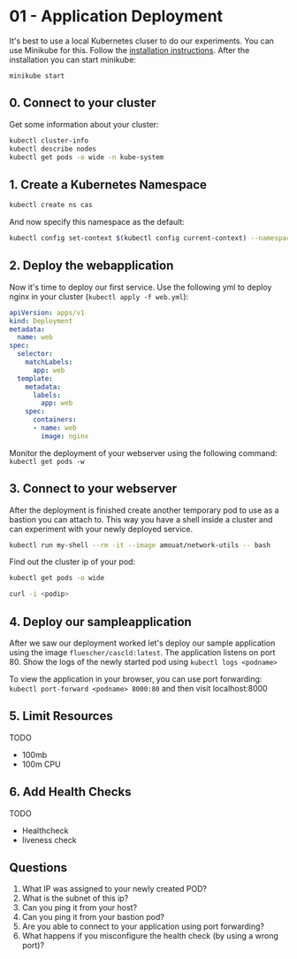# 01 - Application Deployment

It's best to use a local Kubernetes cluser to do our experiments. You can use Minikube for this. Follow the [installation instructions](https://kubernetes.io/docs/tasks/tools/install-minikube/). After the installation you can start minikube:

`minikube start`

## 0. Connect to your cluster

Get some information about your cluster:

```bash
kubectl cluster-info
kubectl describe nodes
kubectl get pods -o wide -n kube-system
```

## 1. Create a Kubernetes Namespace

```bash
kubectl create ns cas
```

And now specify this namespace as the default:

```bash
kubectl config set-context $(kubectl config current-context) --namespace=cas
```

## 2. Deploy the webapplication

Now it's time to deploy our first service. Use the following yml to deploy nginx in your cluster (`kubectl apply -f web.yml`):

```yml
apiVersion: apps/v1
kind: Deployment
metadata:
  name: web
spec:
  selector:
    matchLabels:
      app: web
  template:
    metadata:
      labels:
        app: web
    spec:
      containers:
      - name: web
        image: nginx

```

Monitor the deployment of your webserver using the following command: `kubectl get pods -w`


## 3. Connect to your webserver

After the deployment is finished create another temporary pod to use as a bastion you can attach to. This way you have a shell inside a cluster and can experiment with your newly deployed service.

```bash
kubectl run my-shell --rm -it --image amouat/network-utils -- bash
```

Find out the cluster ip of your pod:

```bash
kubectl get pods -o wide
```

```bash
curl -i <podip>
```

## 4. Deploy our sampleapplication

After we saw our deployment worked let's deploy our sample application using the image `fluescher/cascld:latest`. The application listens on port 80. Show the logs of the newly started pod using `kubectl logs <podname>`

To view the application in your browser, you can use port forwarding: `kubectl port-forward <podname> 8000:80` and then visit localhost:8000


## 5. Limit Resources

TODO

- 100mb
- 100m CPU

## 6. Add Health Checks 

TODO

- Healthcheck
- liveness check

## Questions

1. What IP was assigned to your newly created POD? 
2. What is the subnet of this ip? 
3. Can you ping it from your host? 
4. Can you ping it from your bastion pod?
5. Are you able to connect to your application using port forwarding?
6. What happens if you misconfigure the health check (by using a wrong port)?
